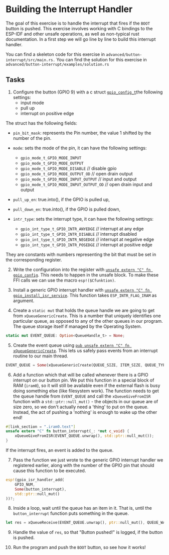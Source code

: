 # Building the Interrupt Handler

The goal of this exercise is to handle the interrupt that fires if the `BOOT` button is pushed. 
This exercise involves working with C bindings to the ESP-IDF and other unsafe operations, as well as non-typical rust documentation. In a first step we will go line by line to build this interrupt handler. 

You can find a skeleton code for this exercise in `advanced/button-interrupt/src/main.rs.`
You can find the solution for this exercise in `advanced/button-interrupt/examples/solution.rs`

## Tasks

1. Configure the button (GPIO 9) with a c struct [`gpio_config_t`](https://esp-rs.github.io/esp-idf-sys/esp_idf_sys/struct.gpio_config_t.html)the following settings:
    - input mode
    - pull up
    - interrupt on positive edge
  
The struct has the following fields:

 * `pin_bit_mask`: represents the Pin number, the value 1  shifted by the number of the pin. 
 * `mode`: sets the mode of the pin, it can have the following settings:
   * `gpio_mode_t_GPIO_MODE_INPUT` 
   * `gpio_mode_t_GPIO_MODE_OUTPUT`
   * `gpio_mode_t_GPIO_MODE_DISABLE` // disable gpio
   * `gpio_mode_t_GPIO_MODE_OUTPUT_OD` // open drain output
   * `gpio_mode_t_GPIO_MODE_INPUT_OUTPUT` // input and output
   * `gpio_mode_t_GPIO_MODE_INPUT_OUTPUT_OD` // open drain input and output

 * `pull_up_en`: true.into(), if the GPIO is pulled up,
 * `pull_down_en`: true.into(), if the GPIO is pulled down,
 * `intr_type`: sets the interrupt type, it can have the following settings:
   * `gpio_int_type_t_GPIO_INTR_ANYEDGE` // interrupt at any edge
   * `gpio_int_type_t_GPIO_INTR_DISABLE` // interrupt disabled
   * `gpio_int_type_t_GPIO_INTR_NEGEDGE` // interrupt at negative edge
   * `gpio_int_type_t_GPIO_INTR_POSEDGE` // interrupt at positive edge

They are constants with numbers representing the bit that must be set in the corresponding register. 


2. Write the configuration into the register with [`unsafe extern "C" fn gpio_config`](https://esp-rs.github.io/esp-idf-sys/esp_idf_sys/fn.gpio_config.html). This needs to happen in the unsafe block. To make these FFI calls we can use the macro `esp!($Cfunktion)`.


3. Install a generic GPIO interrupt handler with [`unsafe extern "C" fn gpio_install_isr_service`](https://esp-rs.github.io/esp-idf-sys/esp_idf_sys/fn.gpio_install_isr_service.html). This function takes `ESP_INTR_FLAG_IRAM` as argument.


4. Create a `static mut` that holds the queue handle we are going to get from `xQueueGenericCreate`. This is a number that uniquely identifies one particular queue, as opposed to any of the other queues in our program. The queue storage itself if managed by the Operating System.

```rust
static mut EVENT_QUEUE: Option<QueueHandle_t> = None;
```

5. Create the event queue using [`pub unsafe extern "C" fn xQueueGenericCreate`](https://esp-rs.github.io/esp-idf-sys/esp_idf_sys/fn.xQueueGenericCreate.html). This lets us safely pass events from an interrupt routine to our main thread.

```rust
EVENT_QUEUE = Some(xQueueGenericCreate(QUEUE_SIZE, ITEM_SIZE, QUEUE_TYPE_BASE));
```

6. Add a function which that will be called whenever there is a GPIO interrupt on our button pin. We put this function in a special block of RAM (`iram0`), so it will still be available even if the external flash is busy doing something else (like filesystem work). The function needs to get the queue handle from `EVENT_QUEUE` and call the `xQueueGiveFromISR` function with a `std::ptr::null_mut()` - the objects in our queue are of size zero, so we don't actually need a 'thing' to put on the queue. Instead, the act of pushing a 'nothing' is enough to wake up the other end!

```rust
#[link_section = ".iram0.text"]
unsafe extern "C" fn button_interrupt(_: *mut c_void) {
    xQueueGiveFromISR(EVENT_QUEUE.unwrap(), std::ptr::null_mut());
}
```
If the interrupt fires, an event is added to the queue. 

7. Pass the function we just wrote to the generic GPIO interrupt handler we registered earlier, along with the number of the GPIO pin that should cause this function to be executed.

```rust
esp!(gpio_isr_handler_add(
    GPIO_NUM,
    Some(button_interrupt),
    std::ptr::null_mut()
))?;
```

8. Inside a loop, wait until the queue has an item in it. That is, until the `button_interrupt` function puts something in the queue.

```rust
let res = xQueueReceive(EVENT_QUEUE.unwrap(), ptr::null_mut(), QUEUE_WAIT_TICKS);
```

9. Handle the value of `res`, so that "Button pushed!" is logged, if the button is pushed. 
    
10. Run the program and push the `BOOT` button, so see how it works!